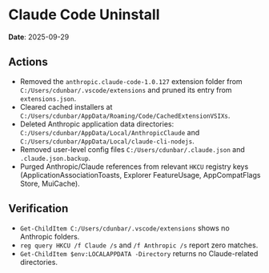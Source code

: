 ﻿# Claude Code Uninstall

**Date**: 2025-09-29

## Actions
- Removed the `anthropic.claude-code-1.0.127` extension folder from `C:/Users/cdunbar/.vscode/extensions` and pruned its entry from `extensions.json`.
- Cleared cached installers at `C:/Users/cdunbar/AppData/Roaming/Code/CachedExtensionVSIXs`.
- Deleted Anthropic application data directories: `C:/Users/cdunbar/AppData/Local/AnthropicClaude` and `C:/Users/cdunbar/AppData/Local/claude-cli-nodejs`.
- Removed user-level config files `C:/Users/cdunbar/.claude.json` and `.claude.json.backup`.
- Purged Anthropic/Claude references from relevant `HKCU` registry keys (ApplicationAssociationToasts, Explorer FeatureUsage, AppCompatFlags Store, MuiCache).

## Verification
- `Get-ChildItem C:/Users/cdunbar/.vscode/extensions` shows no Anthropic folders.
- `reg query HKCU /f Claude /s` and `/f Anthropic /s` report zero matches.
- `Get-ChildItem $env:LOCALAPPDATA -Directory` returns no Claude-related directories.
